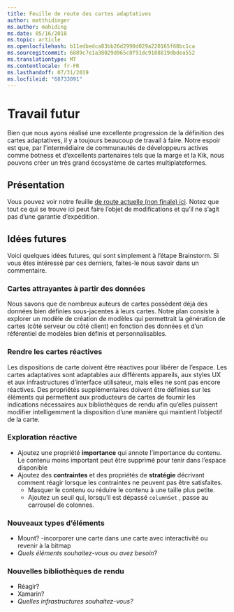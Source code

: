 ```yaml
---
title: Feuille de route des cartes adaptatives
author: matthidinger
ms.author: mahiding
ms.date: 05/16/2018
ms.topic: article
ms.openlocfilehash: b11edbedca83bb26d2990d029a220165f68bc1ca
ms.sourcegitcommit: 6889c7e1a38029d965c8f91dc9108819dbdea552
ms.translationtype: MT
ms.contentlocale: fr-FR
ms.lasthandoff: 07/31/2019
ms.locfileid: "68733091"
---
```

# <a name="future-work"></a>Travail futur

Bien que nous ayons réalisé une excellente progression de la définition des cartes adaptatives, il y a toujours beaucoup de travail à faire. Notre espoir est que, par l’intermédiaire de communautés de développeurs actives comme botness et d’excellents partenaires tels que la marge et la Kik, nous pouvons créer un très grand écosystème de cartes multiplateformes.

## <a name="roadmap"></a>Présentation

Vous pouvez voir notre feuille [de route actuelle (non finale) ici](https://portal.productboard.com/adaptivecards/1-adaptive-cards-portal/tabs/1-backlog). Notez que tout ce qui se trouve ici peut faire l’objet de modifications et qu’il ne s’agit pas d’une garantie d’expédition.

## <a name="future-ideas"></a>Idées futures

Voici quelques idées futures, qui sont simplement à l’étape Brainstorm. Si vous êtes intéressé par ces derniers, faites-le nous savoir dans un commentaire.

### <a name="great-looking-cards-from-data"></a>Cartes attrayantes à partir des données

Nous savons que de nombreux auteurs de cartes possèdent déjà des données bien définies sous-jacentes à leurs cartes. Notre plan consiste à explorer un modèle de création de modèles qui permettrait la génération de cartes (côté serveur ou côté client) en fonction des données et d’un référentiel de modèles bien définis et personnalisables.

### <a name="make-cards-responsive"></a>Rendre les cartes réactives

Les dispositions de carte doivent être réactives pour libérer de l’espace. Les cartes adaptatives sont adaptables aux différents appareils, aux styles UX et aux infrastructures d’interface utilisateur, mais elles ne sont pas encore réactives. Des propriétés supplémentaires doivent être définies sur les éléments qui permettent aux producteurs de cartes de fournir les indications nécessaires aux bibliothèques de rendu afin qu’elles puissent modifier intelligemment la disposition d’une manière qui maintient l’objectif de la carte.

### <a name="responsive-exploration"></a>Exploration réactive

* Ajoutez une propriété **importance** qui annote l’importance du contenu. Le contenu moins important peut être supprimé pour tenir dans l’espace disponible
* Ajoutez des **contraintes** et des propriétés de **stratégie** décrivant comment réagir lorsque les contraintes ne peuvent pas être satisfaites. 
  * Masquer le contenu ou réduire le contenu à une taille plus petite.
  * Ajoutez un seuil qui, lorsqu’il est dépassé `columnSet` , passe au carrousel de colonnes.

### <a name="new-element-types"></a>Nouveaux types d’éléments

* Mount? -incorporer une carte dans une carte avec interactivité ou revenir à la bitmap
* *Quels éléments souhaitez-vous ou avez besoin*?

### <a name="new-rendering-libraries"></a>Nouvelles bibliothèques de rendu

* Réagir?
* Xamarin?
* *Quelles infrastructures souhaitez-vous?*
